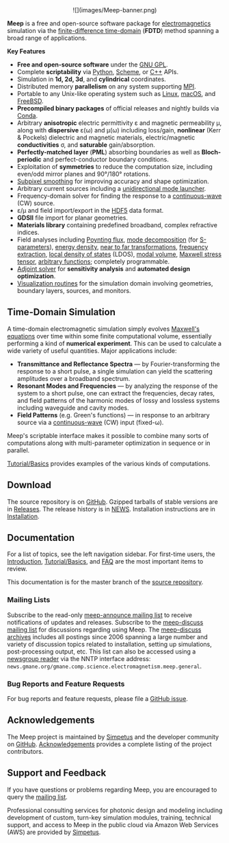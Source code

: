 <center>
![](images/Meep-banner.png)
</center>

 **Meep** is a free and open-source software package for [electromagnetics](https://en.wikipedia.org/wiki/Electromagnetism) simulation via the [finite-difference time-domain](https://en.wikipedia.org/wiki/Finite-difference_time-domain_method) (**FDTD**) method spanning a broad range of applications.

**Key Features**

-   **Free and open-source software** under the [GNU GPL](https://en.wikipedia.org/wiki/GNU_General_Public_License).
-   Complete **scriptability** via [Python](Python_Tutorials/Basics), [Scheme](Scheme_Tutorials/Basics), or [C++](C++_Tutorial) APIs.
-   Simulation in **1d, 2d, 3d**, and **cylindrical** coordinates.
-   Distributed memory **parallelism** on any system supporting [MPI](https://en.wikipedia.org/wiki/MPI).
-   Portable to any Unix-like operating system such as [Linux](https://en.wikipedia.org/wiki/Linux), [macOS](https://en.wikipedia.org/wiki/macOS), and [FreeBSD](https://en.wikipedia.org/wiki/FreeBSD).
-   **Precompiled binary packages** of official releases and nightly builds via [Conda](Installation.md#conda-packages).
-   Arbitrary **anisotropic** electric permittivity ε and magnetic permeability μ, along with **dispersive** ε(ω) and μ(ω) including loss/gain, **nonlinear** (Kerr & Pockels) dielectric and magnetic materials, electric/magnetic **conductivities** σ, and **saturable** gain/absorption.
-   **Perfectly-matched layer** (**PML**) absorbing boundaries as well as **Bloch-periodic** and perfect-conductor boundary conditions.
-   Exploitation of **symmetries** to reduce the computation size, including even/odd mirror planes and 90°/180° rotations.
-   [Subpixel smoothing](Subpixel_Smoothing.md) for improving accuracy and shape optimization.
-   Arbitrary current sources including a [unidirectional mode launcher](Python_Tutorials/Eigenmode_Source.md).
-   Frequency-domain solver for finding the response to a [continuous-wave](https://en.wikipedia.org/wiki/Continuous_wave) (CW) source.
-   ε/μ and field import/export in the [HDF5](https://en.wikipedia.org/wiki/HDF5) data format.
-   **GDSII** file import for planar geometries.
-   **Materials library** containing predefined broadband, complex refractive indices.
-   Field analyses including [Poynting flux](Python_Tutorials/Basics.md#transmittance-spectrum-of-a-waveguide-bend), [mode decomposition](Python_Tutorials/Mode_Decomposition.md) (for [S-parameters](Python_Tutorials/GDSII_Import.md)), [energy density](Python_User_Interface.md#energy-density-spectra), [near to far transformations](Python_Tutorials/Near_to_Far_Field_Spectra.md), [frequency extraction](Python_Tutorials/Basics.md#modes-of-a-ring-resonator), [local density of states](Python_Tutorials/Local_Density_of_States.md) (LDOS), [modal volume](Python_User_Interface.md#field-computations), [Maxwell stress tensor](Python_Tutorials/Optical_Forces.md), [arbitrary functions](Field_Functions.md); completely programmable.
-   [Adjoint solver](Python_Tutorials/AdjointSolver.md) for **sensitivity analysis** and **automated design optimization**.
-   [Visualization routines](Python_User_Interface.md#data-visualization) for the simulation domain involving geometries, boundary layers, sources, and monitors.

Time-Domain Simulation
----------------------

A time-domain electromagnetic simulation simply evolves [Maxwell's equations](https://en.wikipedia.org/wiki/Maxwell's_equations) over time within some finite computational volume, essentially performing a kind of **numerical experiment**. This can be used to calculate a wide variety of useful quantities. Major applications include:

-   **Transmittance and Reflectance Spectra** &mdash; by Fourier-transforming the response to a short pulse, a single simulation can yield the scattering amplitudes over a broadband spectrum.
-   **Resonant Modes and Frequencies** &mdash; by analyzing the response of the system to a short pulse, one can extract the frequencies, decay rates, and field patterns of the harmonic modes of lossy and lossless systems including waveguide and cavity modes.
-   **Field Patterns** (e.g. Green's functions) &mdash; in response to an arbitrary source via a [continuous-wave](https://en.wikipedia.org/wiki/Continuous_wave) (CW) input (fixed-ω).

Meep's scriptable interface makes it possible to combine many sorts of computations along with multi-parameter optimization in sequence or in parallel.

[Tutorial/Basics](Python_Tutorials/Basics.md) provides examples of the various kinds of computations.

Download
--------

The source repository is on [GitHub](https://github.com/NanoComp/meep). Gzipped tarballs of stable versions are in [Releases](https://github.com/NanoComp/meep/releases). The release history is in [NEWS](https://github.com/NanoComp/meep/blob/master/NEWS.md). Installation instructions are in [Installation](Installation.md).

Documentation
-------------

For a list of topics, see the left navigation sidebar. For first-time users, the [Introduction](Introduction.md), [Tutorial/Basics](Python_Tutorials/Basics.md), and [FAQ](FAQ.md) are the most important items to review.

This documentation is for the master branch of the [source repository](Download.md#github-source-repository).

### Mailing Lists

Subscribe to the read-only [meep-announce mailing list](http://ab-initio.mit.edu/cgi-bin/mailman/listinfo/meep-announce) to receive notifications of updates and releases. Subscribe to the [meep-discuss mailing list](http://ab-initio.mit.edu/cgi-bin/mailman/listinfo/meep-discuss) for discussions regarding using Meep. The [meep-discuss archives](https://www.mail-archive.com/meep-discuss@ab-initio.mit.edu/) includes all postings since 2006 spanning a large number and variety of discussion topics related to installation, setting up simulations, post-processing output, etc. This list can also be accessed using a [newsgroup reader](https://en.wikipedia.org/wiki/List_of_Usenet_newsreaders) via the NNTP interface address: `news.gmane.org/gmane.comp.science.electromagnetism.meep.general`.

### Bug Reports and Feature Requests

For bug reports and feature requests, please file a [GitHub issue](https://github.com/NanoComp/meep/issues).

Acknowledgements
----------------

The Meep project is maintained by [Simpetus](http://www.simpetus.com) and the developer community on [GitHub](https://github.com/NanoComp/meep). [Acknowledgements](Acknowledgements.md) provides a complete listing of the project contributors.

Support and Feedback
---------------------

If you have questions or problems regarding Meep, you are encouraged to query the [mailing list](https://www.mail-archive.com/meep-discuss@ab-initio.mit.edu/).

Professional consulting services for photonic design and modeling including development of custom, turn-key simulation modules, training, technical support, and access to Meep in the public cloud via Amazon Web Services (AWS) are provided by [Simpetus](http://www.simpetus.com).
